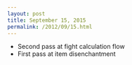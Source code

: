 ```yaml
---
layout: post
title: September 15, 2015
permalink: /2012/09/15.html
---
```


* Second pass at fight calculation flow
* First pass at item disenchantment
